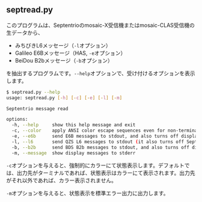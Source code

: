 ## septread.py

このプログラムは、Septentrioのmosaic-X受信機またはmosaic-CLAS受信機の生データから、

- みちびきL6メッセージ（``-l``オプション）
- Galileo E6Bメッセージ（HAS, ``-e``オプション）
- BeiDou B2bメッセージ（``-b``オプション）

を抽出するプログラムです。``--help``オプションで、受け付けるオプションを表示します。

```bash
$ septread.py --help
usage: septread.py [-h] [-c] [-e] [-l] [-m]

Septentrio message read

options:
  -h, --help     show this help message and exit
  -c, --color    apply ANSI color escape sequences even for non-terminal.
  -e, --e6b      send E6B messages to stdout, and also turns off display message.
  -l, --l6       send QZS L6 messages to stdout (it also turns off Septentrio messages).
  -b, --b2b      send BDS B2b messages to stdout, and also turns off display message.
  -m, --message  show display messages to stderr
```

``-c``オプションを与えると、強制的にカラーにて状態表示します。デフォルトでは、出力先がターミナルであれば、状態表示はカラーにて表示されます。出力先がそれ以外であれば、カラー表示されません。

``-m``オプションを与えると、状態表示を標準エラー出力に出力します。
